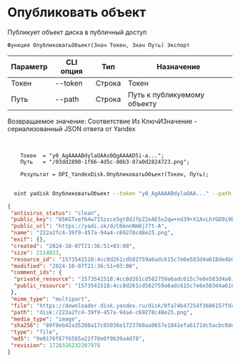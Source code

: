 ﻿---
sidebar_position: 1
---

# Опубликовать объект
 Публикует объект диска в публичный доступ



`Функция ОпубликоватьОбъект(Знач Токен, Знач Путь) Экспорт`

  | Параметр | CLI опция | Тип | Назначение |
  |-|-|-|-|
  | Токен | --token | Строка | Токен |
  | Путь | --path | Строка | Путь к публикуемому объекту |

  
  Возвращаемое значение:   Соответствие Из КлючИЗначение - сериализованный JSON ответа от Yandex

<br/>




```bsl title="Пример кода"
    Токен  = "y0_AgAAAABdylaOAAs0QgAAAAD5i-a...";
    Путь   = "/03dd2890-1f66-4d5c-80b3-87a0d2824723.png";

    Результат = OPI_YandexDisk.ОпубликоватьОбъект(Токен, Путь);
```



```sh title="Пример команды CLI"
    
  oint yadisk ОпубликоватьОбъект --token "y0_AgAAAABdylaOAA..." --path "/Альпака.png"

```

```json title="Результат"
{
 "antivirus_status": "clean",
 "public_key": "05KGTvef64w7ISzzce5gt8dJfpZ2eAE5x2qw+nd39+X1AvLhYGD9i9B7SG67iqsXq/J6bpmRyOJonT3VoXnDag==",
 "public_url": "https://yadi.sk/d/C6knnNm8j77t-A",
 "name": "222a2fc4-39f9-457a-94a4-c69278c48e25.png",
 "exif": {},
 "created": "2024-10-07T21:36:51+03:00",
 "size": 2114023,
 "resource_id": "1573541518:4cc8d261cd582759a6adc615c7e6e583d4a618de4b08b732a4c855d720d58571",
 "modified": "2024-10-07T21:36:51+03:00",
 "comment_ids": {
  "private_resource": "1573541518:4cc8d261cd582759a6adc615c7e6e583d4a618de4b08b732a4c855d720d58571",
  "public_resource": "1573541518:4cc8d261cd582759a6adc615c7e6e583d4a618de4b08b732a4c855d720d58571"
 },
 "mime_type": "multipart",
 "file": "https://downloader.disk.yandex.ru/disk/0fa74b47254f3686157fdc4b40cc0dfbf2a9c0965f95a4d41c9f8b11e80acda4/67046299/gwThwhLBKYvLhQCNnqAHitjtYP_sMEGdXpAYnCH3CeOI2TmJ3n1LCawN581CYeuif0mayq9-vnAgzEVZSHXCMA%3D%3D?uid=1573541518&filename=222a2fc4-39f9-457a-94a4-c69278c48e25.png&disposition=attachment&hash=&limit=0&content_type=multipart&owner_uid=1573541518&fsize=2114023&hid=03d7263840468e281bd0b238a26e7d0d&media_type=image&tknv=v2&etag=9e0176f87f6565a22f78e0f9b39a4d78",
 "path": "disk:/222a2fc4-39f9-457a-94a4-c69278c48e25.png",
 "media_type": "image",
 "sha256": "89f8eb42a35208a17c85036e17237b0aa0657e1841efa6171dc5acbc0dea9e18",
 "type": "file",
 "md5": "9e0176f87f6565a22f78e0f9b39a4d78",
 "revision": 1728326232207978
}
```
